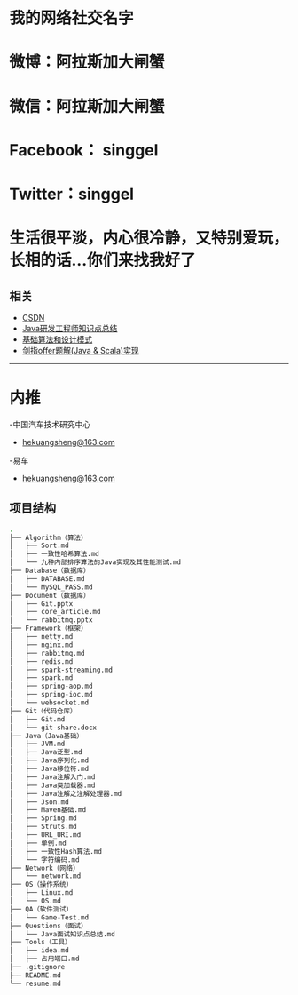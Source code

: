 # 我的网络社交名字
# 微博：阿拉斯加大闸蟹
# 微信：阿拉斯加大闸蟹
# Facebook： singgel
# Twitter：singgel
# 生活很平淡，内心很冷静，又特别爱玩，长相的话...你们来找我好了

## 相关

- [CSDN](https://blog.csdn.net/singgel/)
- [Java研发工程师知识点总结](https://github.com/it-interview/EasyJob/blob/master/Questions/java_summary.md)
- [基础算法和设计模式](https://github.com/it-interview/algorithm)
- [剑指offer题解(Java & Scala)实现](https://github.com/Lemonjing/SwordOffer)

---
# 内推
-中国汽车技术研究中心
 * hekuangsheng@163.com
 
-易车
 * hekuangsheng@163.com

## 项目结构

```sh 
.
├── Algorithm（算法）
│   ├── Sort.md
│   ├── 一致性哈希算法.md
│   └── 九种内部排序算法的Java实现及其性能测试.md
├── Database（数据库）
│   ├── DATABASE.md
│   └── MySQL_PASS.md
├── Document（数据库）
│   ├── Git.pptx
│   ├── core_article.md
│   └── rabbitmq.pptx
├── Framework（框架）
│   ├── netty.md
│   ├── nginx.md
│   ├── rabbitmq.md
│   ├── redis.md
│   ├── spark-streaming.md
│   ├── spark.md
│   ├── spring-aop.md
│   ├── spring-ioc.md
│   └── websocket.md
├── Git（代码仓库）
│   ├── Git.md
│   └── git-share.docx
├── Java（Java基础）
│   ├── JVM.md
│   ├── Java泛型.md
│   ├── Java序列化.md
│   ├── Java移位符.md
│   ├── Java注解入门.md
│   ├── Java类加载器.md
│   ├── Java注解之注解处理器.md
│   ├── Json.md
│   ├── Maven基础.md
│   ├── Spring.md
│   ├── Struts.md
│   ├── URL_URI.md
│   ├── 单例.md
│   ├── 一致性Hash算法.md
│   └── 字符编码.md
├── Network（网络）
│   └── network.md
├── OS（操作系统）
│   ├── Linux.md
│   └── OS.md
├── QA（软件测试）
│   └── Game-Test.md
├── Questions（面试）
│   └── Java面试知识点总结.md
├── Tools（工具）
│   ├── idea.md
│   ├── 占用端口.md
├── .gitignore
├── README.md
└── resume.md

```
